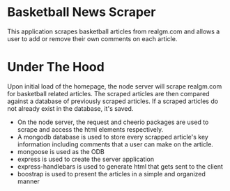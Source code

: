 # Basketball News Scraper
This application scrapes basketball articles from realgm.com and allows a user to add or remove their own comments on each article. 

# Under The Hood
Upon initial load of the homepage, the node server will scrape realgm.com for basketball related articles. The scraped articles are then compared against a database of previously scraped articles. If a scraped articles do not already exist in the database, it's saved.

- On the node server, the request and cheerio packages are used to scrape and access the html elements respectively. 
- A mongodb database is used to store every scrapped article's key information including comments that a user can make on the article.
- mongoose is used as the ODB
- express is used to create the server application
- express-handlebars is used to generate html that gets sent to the client
- boostrap is used to present the articles in a simple and organized manner
